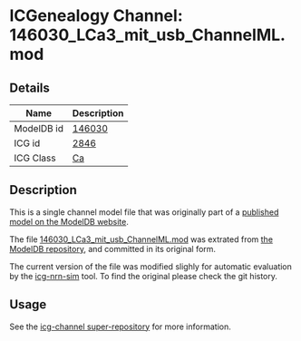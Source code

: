# ICGenealogy Channel: 146030\_LCa3\_mit\_usb\_ChannelML.mod

## Details

Name | Description
---- | -----------
ModelDB id | [146030](http://senselab.med.yale.edu/ModelDB/ShowModel.cshtml?model=146030)
ICG id | [2846](http://icg.neurotheory.ox.ac.uk/channels/3/2846)
ICG Class | [Ca](http://icg.neurotheory.ox.ac.uk/channels/3)

## Description

This is a single channel model file that was originally part of a [published model on the ModelDB website](http://senselab.med.yale.edu/ModelDB/ShowModel.cshtml?model=146030).


The file [146030\_LCa3\_mit\_usb\_ChannelML.mod](146030_LCa3_mit_usb_ChannelML.mod) was extrated from [the ModelDB repository](http://senselab.med.yale.edu/ModelDB/ShowModel.cshtml?model=146030), and committed in its original form.

The current version of the file was modified slighly for automatic evaluation by the [icg-nrn-sim](https://github.com/icgenealogy/icg-nrn-sim) tool. To find the original please check the git history.


## Usage

See the [icg-channel super-repository](https://github.com/icgenealogy/icg-channels) for more information.